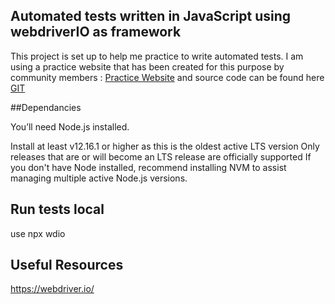 ## Automated tests written in JavaScript using webdriverIO as framework
This project is set up to help me practice to write automated tests. 
I am using a practice website that has been created for this purpose by community members : 
[Practice Website](http://automationpractice.com/index.php) and source code can be found here
 [GIT](https://github.com/StMarco89/automationpractice.com)
 

##Dependancies

You’ll need Node.js installed.

Install at least v12.16.1 or higher as this is the oldest active LTS version
Only releases that are or will become an LTS release are officially supported
If you don't have Node installed, recommend installing NVM to assist managing multiple active Node.js versions.


## Run tests local
use npx wdio 


## Useful Resources

https://webdriver.io/
